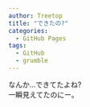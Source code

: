 ```yaml
---
author: Treetop
title: "できたの?"
categories:
  - GitHub Pages
tags:
  - GitHub
  - grumble
---
```

なんか…できてたよね?  
一瞬見えてたのにー。
